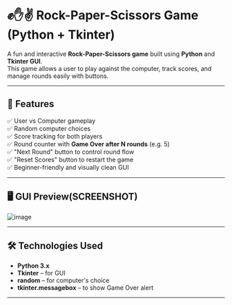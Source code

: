 # ✊✋✌️ Rock-Paper-Scissors Game (Python + Tkinter)

A fun and interactive **Rock-Paper-Scissors game** built using **Python** and **Tkinter GUI**.  
This game allows a user to play against the computer, track scores, and manage rounds easily with buttons.

---

## 🚀 Features

✅ User vs Computer gameplay  
✅ Random computer choices  
✅ Score tracking for both players  
✅ Round counter with **Game Over after N rounds** (e.g. 5)  
✅ "Next Round" button to control round flow  
✅ "Reset Scores" button to restart the game  
✅ Beginner-friendly and visually clean GUI  

---

## 🖥️ GUI Preview(SCREENSHOT)

![image](https://github.com/user-attachments/assets/9f772cbb-9ec1-4917-8f12-2c78001115b8)


---

## 🛠️ Technologies Used

- **Python 3.x**
- **Tkinter** – for GUI
- **random** – for computer's choice
- **tkinter.messagebox** – to show Game Over alert

---


